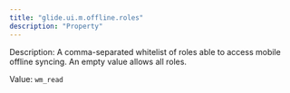 ```yaml
---
title: "glide.ui.m.offline.roles"
description: "Property"
---
```


Description: A comma-separated whitelist of roles able to access mobile offline syncing. An empty value allows all roles.

Value: `wm_read`